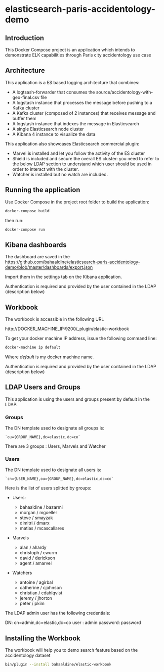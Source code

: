# elasticsearch-paris-accidentology-demo

## Introduction ##

This Docker Compose project is an application which intends to demonstrate
ELK capabilities through Paris city accidentology use case

## Architecture

This application is a ES based logging architecture that combines: 
- A logtsash-forwarder that consumes the source/accidentology-with-geo-final.csv file
- A logstash instance that processes the message before pushing to a Kafka cluster
- A Kafka cluster (composed of 2 instances) that receives message and buffer them
- A logstash instance that indexes the message in Elasticsearch
- A single Elasticsearch node cluster
- A Kibana 4 instance to visualize the data

This application also showcases Elasticsearch commercial plugin:
- Marvel is installed and let you follow the activity of the ES cluster
- Shield is included and secure the overall ES cluster: you need 
to refer to the below [LDAP](https://github.com/bahaaldine/elasticsearch-paris-accidentology-demo/blob/master/README.md#ldap-users-and-groups) section to understand which user should be used in order
to interact with the cluster.
- Watcher is installed but no watch are included.

## Running the application ##

Use Docker Compose in the project root folder to build the application: 

```bash
docker-compose build

```

then run:

```bash
docker-compose run

```

## Kibana dashboards ##

The dashboard are saved in the https://github.com/bahaaldine/elasticsearch-paris-accidentology-demo/blob/master/dashboards/export.json

Import them in the settings tab on the Kibana application.

Authentication is required and provided by the user contained in the LDAP (description below)

## Workbook ##

The workbook is accessible in the following URL

http://DOCKER_MACHINE_IP:9200/_plugin/elastic-workbook

To get your docker machine IP address, issue the following command line:

```bash
docker-machine ip default

```
Where *default* is my docker machine name.

Authentication is required and provided by the user contained in the LDAP (description below)

## LDAP Users and Groups ##

This application is using the users and groups present by default in the LDAP.

### Groups ###

The DN template used to designate all groups is:

    `ou={GROUP_NAME},dc=elastic,dc=co`

There are 3 groups : Users, Marvels and Watcher

### Users ###

The DN template used to designate all users is:

    `cn={USER_NAME},ou={GROUP_NAME},dc=elastic,dc=co`

Here is the list of users splitted by groups:

- Users:
    - bahaaldine / bazarmi
    - morgan / mgoeller
    - steve / smayzak
    - dimitri / dmarx
    - matias / mcascallares

- Marvels
    - alan / ahardy
    - christoph / cwurm
    - david / derickson
    - agent / amarvel

- Watchers
    - antoine / agirbal
    - catherine / cjohnson
    - christian / cdahlqvist
    - jeremy / jhorton
    - peter / pkim

The LDAP admin user has the following credentials:

DN: cn=admin,dc=elastic,dc=co
user : admin
password:  password

## Installing the Workbook

The workbook will help you to demo search feature based on the accidentology dataset

```bash
bin/plugin --install bahaaldine/elastic-workbook
```


